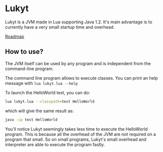 # Lukyt
Lukyt is a JVM made in Lua supporting Java 1.2.
It's main advantage is to currently have a very small startup time and overhead.

[Roadmap](https://github.com/zenith391/lukyt/projects/1)

## How to use?
The JVM itself can be used by any program and is independent from the command-line program.

The command line program allows to execute classes.
You can print an help message with `lua lukyt.lua --help`

To launch the HelloWorld test, you can do:
```sh
lua lukyt.lua --classpath=test HelloWorld
```

which will give the same result as:
```sh
java -cp test HelloWorld
```

You'll notice Lukyt seemingly takes less time to execute the HelloWorld program.
This is because all the overhead of the JVM are not required on a program that small.
So on small programs, Lukyt's small overhead and interpreter are able to execute the program fastly.
